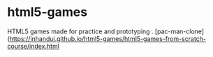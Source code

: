 # html5-games
HTML5 games made for practice and prototyping .
[pac-man-clone](https://inhandui.github.io/html5-games/html5-games-from-scratch-course/index.html